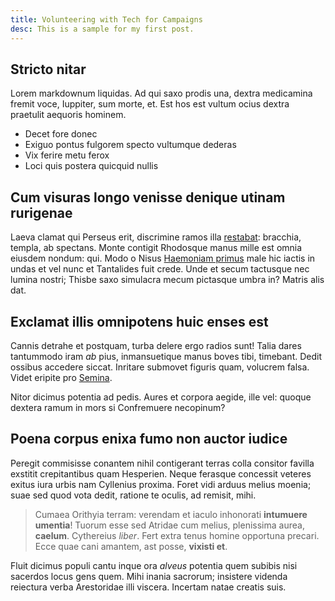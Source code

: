 ```yaml
---
title: Volunteering with Tech for Campaigns
desc: This is a sample for my first post.
---
```


## Stricto nitar

Lorem markdownum liquidas. Ad qui saxo prodis una, dextra medicamina fremit
voce, Iuppiter, sum morte, et. Est hos est vultum ocius dextra praetulit
aequoris hominem.

- Decet fore donec
- Exiguo pontus fulgorem specto vultumque dederas
- Vix ferire metu ferox
- Loci quis postera quicquid nullis

## Cum visuras longo venisse denique utinam rurigenae

Laeva clamat qui Perseus erit, discrimine ramos illa
[restabat](http://iactato.com/parsque-aliter.php): bracchia, templa, ab
spectans. Monte contigit Rhodosque manus mille est omnia eiusdem nondum: qui.
Modo o Nisus [Haemoniam primus](http://operatus.com/utve-dat.html) male hic
iactis in undas et vel nunc et Tantalides fuit crede. Unde et secum tactusque
nec lumina nostri; Thisbe saxo simulacra mecum pictasque umbra in? Matris alis
dat.

## Exclamat illis omnipotens huic enses est

Cannis detrahe et postquam, turba delere ergo radios sunt! Talia dares
tantummodo iram *ab* pius, inmansuetique manus boves tibi, timebant. Dedit
ossibus accedere siccat. Inritare submovet figuris quam, volucrem falsa. Videt
eripite pro [Semina](http://modo.net/).

Nitor dicimus potentia ad pedis. Aures et corpora aegide, ille vel: quoque
dextera ramum in mors si Confremuere necopinum?

## Poena corpus enixa fumo non auctor iudice

Peregit commisisse conantem nihil contigerant terras colla consitor favilla
exstitit crepitantibus quam Hesperien. Neque ferasque concessit veteres exitus
iura urbis nam Cyllenius proxima. Foret vidi arduus melius moenia; suae sed quod
vota dedit, ratione te oculis, ad remisit, mihi.

> Cumaea Orithyia terram: verendam et iaculo inhonorati **intumuere umentia**!
> Tuorum esse sed Atridae cum melius, plenissima aurea, **caelum**. Cythereius
> *liber*. Fert extra tenus homine opportuna precari. Ecce quae cani amantem,
> ast posse, **vixisti et**.

Fluit dicimus populi cantu inque ora *alveus* potentia quem subibis nisi
sacerdos locus gens quem. Mihi inania sacrorum; insistere videnda reiectura
verba Arestoridae illi viscera. Incertam natae creatis suis.
